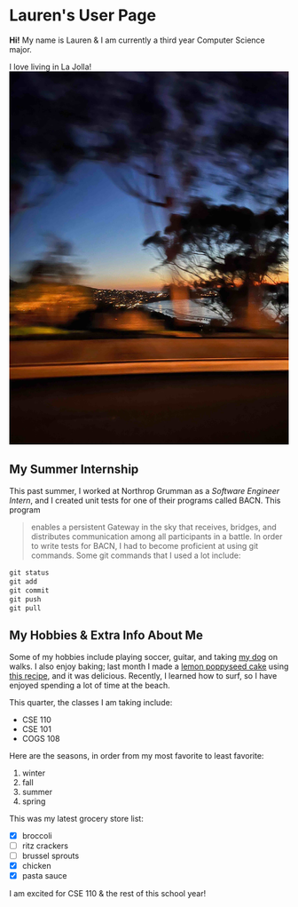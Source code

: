 # Lauren's User Page

**Hi!** My name is Lauren & I am currently a third year Computer Science major. 

I love living in La Jolla! ![](sunset.jpg)

## My Summer Internship
This past summer, I worked at Northrop Grumman as a *Software Engineer Intern*, and I created unit tests for one of their programs called BACN. This program 
> enables a persistent Gateway in the sky that receives, bridges, and distributes communication among all participants in a battle. 
In order to write tests for BACN, I had to become proficient at using git commands. Some git commands that I used a lot include:
```
git status
git add
git commit
git push
git pull
```
## My Hobbies & Extra Info About Me
Some of my hobbies include playing soccer, guitar, and taking [my dog](mars.jpg) on walks. I also enjoy baking; last month I made a [lemon poppyseed cake](SIX_E3126632-F1DC-468B-9D3A-0A5C2A933A6B.jpg) using [this recipe](https://thecakeblog.com/2018/02/lemon-poppyseed-cake.html), and it was delicious. Recently, I learned how to surf, so I have enjoyed spending a lot of time at the beach.

This quarter, the classes I am taking include:
- CSE 110
- CSE 101
- COGS 108

Here are the seasons, in order from my most favorite to least favorite:
1. winter
2. fall
3. summer
4. spring

This was my latest grocery store list:
- [x] broccoli
- [ ] ritz crackers
- [ ] brussel sprouts
- [x] chicken
- [x] pasta sauce

I am excited for CSE 110 & the rest of this school year!